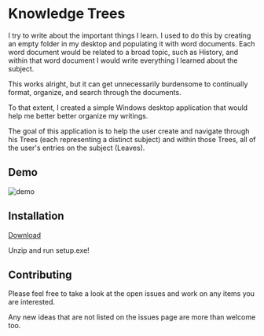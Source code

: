 # Knowledge Trees

I try to write about the important things I learn. I used to do this by creating an empty folder in my desktop and populating it with word documents. Each word document would be related to a broad topic, such as History, and within that word document I would write everything I learned about the subject.

This works alright, but it can get unnecessarily burdensome to continually format, organize, and search through the documents.

To that extent, I created a simple Windows desktop application that would help me better better organize my writings. 

The goal of this application is to help the user create and navigate through his Trees (each representing a distinct subject) and within those Trees, all of the user's entries on the subject (Leaves).

## Demo
![demo](https://user-images.githubusercontent.com/49093606/58501701-5d5e9f00-815b-11e9-808e-8cc89ca838e9.gif)

## Installation
[Download](https://filebin.net/1pupobzi9uids7ov/KnowledgeTree.zip)

Unzip and run setup.exe!

## Contributing
Please feel free to take a look at the open issues and work on any items you are interested.

Any new ideas that are not listed on the issues page are more than welcome too.
